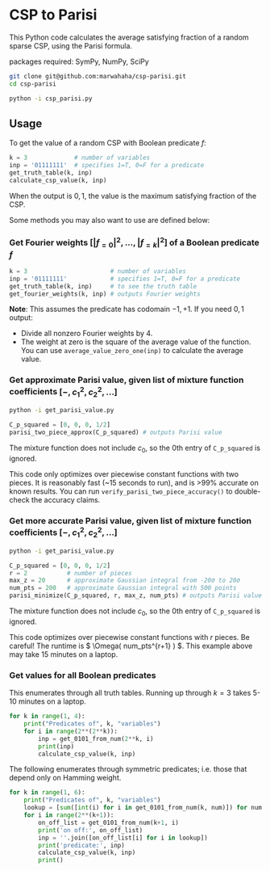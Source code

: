 # CSP to Parisi

This Python code calculates the average satisfying fraction of a random sparse CSP, using the Parisi formula.

packages required: SymPy, NumPy, SciPy

```bash
git clone git@github.com:marwahaha/csp-parisi.git
cd csp-parisi
```
```bash
python -i csp_parisi.py
```

## Usage

To get the value of a random CSP with Boolean predicate $f$:

```python
k = 3             # number of variables
inp = '01111111'  # specifies 1=T, 0=F for a predicate
get_truth_table(k, inp)
calculate_csp_value(k, inp)
```
When the output is ${0,1}$, the value is the maximum satisfying fraction of the CSP.

Some methods you may also want to use are defined below:


### Get Fourier weights $[|f_{=0}|^2,...,|f_{=k}|^2]$ of a Boolean predicate $f$


```python
k = 3                       # number of variables
inp = '01111111'            # specifies 1=T, 0=F for a predicate
get_truth_table(k, inp)     # to see the truth table
get_fourier_weights(k, inp) # outputs Fourier weights
```

**Note**:
This assumes the predicate has codomain ${-1, +1}$.
If you need ${0,1}$ output:
* Divide all nonzero Fourier weights by 4.
* The weight at zero is the square of the average value of the function. You can use `average_value_zero_one(inp)` to calculate the average value.


### Get approximate Parisi value, given list of mixture function coefficients $[-, c_1^2, c_2^2, ...]$

```bash
python -i get_parisi_value.py
```

```python
C_p_squared = [0, 0, 0, 1/2]
parisi_two_piece_approx(C_p_squared) # outputs Parisi value
```

The mixture function does not include $c_0$, so the 0th entry of `C_p_squared` is ignored.

This code only optimizes over piecewise constant functions with two pieces.
It is reasonably fast (~15 seconds to run), and is >99% accurate on known results.
You can run `verify_parisi_two_piece_accuracy()` to double-check the accuracy claims.


### Get more accurate Parisi value, given list of mixture function coefficients $[-, c_1^2, c_2^2, ...]$

```bash
python -i get_parisi_value.py
```

```python
C_p_squared = [0, 0, 0, 1/2]
r = 2           # number of pieces
max_z = 20      # approximate Gaussian integral from -20σ to 20σ
num_pts = 200   # approximate Gaussian integral with 500 points
parisi_minimize(C_p_squared, r, max_z, num_pts) # outputs Parisi value
```

The mixture function does not include $c_0$, so the 0th entry of `C_p_squared` is ignored.

This code optimizes over piecewise constant functions with $r$ pieces.
Be careful! The runtime is $ \Omega( num_pts^{r+1} ) $.
This example above may take 15 minutes on a laptop.

### Get values for all Boolean predicates

This enumerates through all truth tables.
Running up through $k=3$ takes 5-10 minutes on a laptop.

```python
for k in range(1, 4):
    print("Predicates of", k, "variables")
    for i in range(2**(2**k)):
        inp = get_0101_from_num(2**k, i)
        print(inp)
        calculate_csp_value(k, inp)
```

The following enumerates through symmetric predicates; i.e. those that depend only on Hamming weight.

```python
for k in range(1, 6):
    print("Predicates of", k, "variables")
    lookup = [sum([int(i) for i in get_0101_from_num(k, num)]) for num in range(2**k)]
    for i in range(2**(k+1)):
        on_off_list = get_0101_from_num(k+1, i)
        print('on off:', on_off_list)
        inp = ''.join([on_off_list[i] for i in lookup])
        print('predicate:', inp)
        calculate_csp_value(k, inp)
        print()
```
